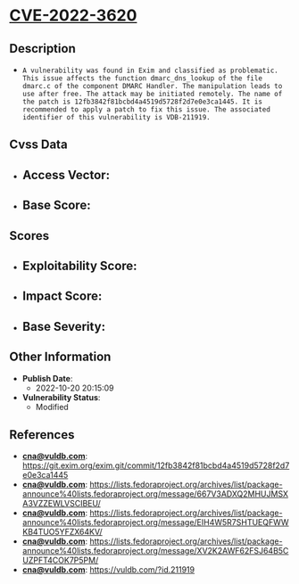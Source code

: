 
# [CVE-2022-3620](https://cve.mitre.org/cgi-bin/cvename.cgi?name=CVE-2022-3620)

## Description

- `A vulnerability was found in Exim and classified as problematic. This issue affects the function dmarc_dns_lookup of the file dmarc.c of the component DMARC Handler. The manipulation leads to use after free. The attack may be initiated remotely. The name of the patch is 12fb3842f81bcbd4a4519d5728f2d7e0e3ca1445. It is recommended to apply a patch to fix this issue. The associated identifier of this vulnerability is VDB-211919.`

## Cvss Data

- **Access Vector**:
  - 
- **Base Score**:
  - 

## Scores

- **Exploitability Score**:
  - 
- **Impact Score**:
  - 
- **Base Severity**:
  - 

## Other Information

- **Publish Date**:
  - 2022-10-20 20:15:09
- **Vulnerability Status**:
  - Modified

## References

- **cna@vuldb.com**: https://git.exim.org/exim.git/commit/12fb3842f81bcbd4a4519d5728f2d7e0e3ca1445
- **cna@vuldb.com**: https://lists.fedoraproject.org/archives/list/package-announce%40lists.fedoraproject.org/message/667V3ADXQ2MHUJMSXA3VZZEWLVSCIBEU/
- **cna@vuldb.com**: https://lists.fedoraproject.org/archives/list/package-announce%40lists.fedoraproject.org/message/EIH4W5R7SHTUEQFWWKB4TUO5YFZX64KV/
- **cna@vuldb.com**: https://lists.fedoraproject.org/archives/list/package-announce%40lists.fedoraproject.org/message/XV2K2AWF62FSJ64B5CUZPFT4COK7P5PM/
- **cna@vuldb.com**: https://vuldb.com/?id.211919
